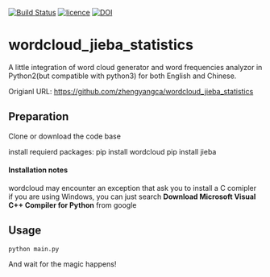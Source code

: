 [![Build Status](https://travis-ci.org/amueller/word_cloud.png)](https://travis-ci.org/amueller/word_cloud)
[![licence](http://img.shields.io/badge/licence-MIT-blue.svg?style=flat)](https://github.com/amueller/word_cloud/blob/master/LICENSE)
[![DOI](https://zenodo.org/badge/21369/amueller/word_cloud.svg)](https://zenodo.org/badge/latestdoi/21369/amueller/word_cloud)

wordcloud_jieba_statistics
==========

A little integration of word cloud generator and word frequencies analyzor in Python2(but compatible with python3) for both English and Chinese. 

Origianl URL: https://github.com/zhengyangca/wordcloud_jieba_statistics

## Preparation
Clone or download the code base

install requierd packages:
	pip install wordcloud
	pip install jieba

#### Installation notes

wordcloud may encounter an exception that ask you to install a C comipler if you are using Windows, you can just search <b>Download Microsoft Visual C++ Compiler for Python</b> from google


## Usage
	python main.py

And wait for the magic happens! 